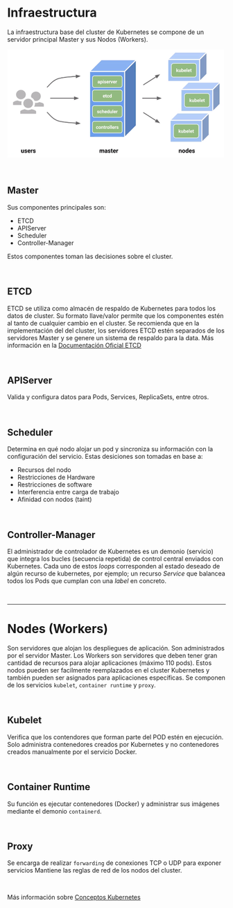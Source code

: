 # Infraestructura

La infraestructura base del cluster de Kubernetes se compone de un servidor principal Master y sus Nodos (Workers).

![master](images/master-nodes.png)

<br>

## Master

Sus componentes principales son:

- ETCD
- APIServer
- Scheduler
- Controller-Manager

Estos componentes toman las decisiones sobre el cluster.

<br>

## ETCD

ETCD se utiliza como almacén de respaldo de Kubernetes para todos los datos de cluster.
Su formato llave/valor permite que los componentes estén al tanto de cualquier cambio en el cluster.
Se recomienda que en la implementación del del cluster, los servidores ETCD estén separados de los servidores Master y se genere un sistema de respaldo para la data.
Más información en la [Documentación Oficial ETCD](https://etcd.io/docs/v3.4.0/)

<br>

## APIServer

Valida y configura datos para Pods, Services, ReplicaSets, entre otros.

<br>

## Scheduler

Determina en qué nodo alojar un pod y sincroniza su información con la configuración del servicio.
Estas desiciones son tomadas en base a:

- Recursos del nodo
- Restricciones de Hardware
- Restricciones de software
- Interferencia entre carga de trabajo
- Afinidad con nodos (taint)

<br>

## Controller-Manager

El administrador de controlador de Kubernetes es un demonio (servicio) que integra los bucles (secuencia repetida) de control central enviados con Kubernetes.
Cada uno de estos _loops_ corresponden al estado deseado de algún recurso de kubernetes, por ejemplo; un recurso _Service_ que balancea todos los Pods que cumplan con una _label_ en concreto.


<br>

---

# Nodes (Workers)

Son servidores que alojan los despliegues de aplicación. Son administrados por el servidor Master.
Los Workers son servidores que deben tener gran cantidad de recursos para alojar aplicaciones (máximo 110 pods). Estos nodos pueden ser facilmente reemplazados en el cluster Kubernetes y también pueden ser asignados para aplicaciones específicas.
Se componen de los servicios `kubelet`, `container runtime` y `proxy`.

<br>

## Kubelet

Verifica que los contendores que forman parte del POD estén en ejecución.
Solo administra contenedores creados por Kubernetes y no contenedores creados manualmente por el servicio Docker.

<br>

## Container Runtime

Su función es ejecutar contenedores (Docker) y administrar sus imágenes mediante el demonio `containerd`.

<br>

## Proxy

Se encarga de realizar `forwarding` de conexiones TCP o UDP para exponer servicios
Mantiene las reglas de red de los nodos del cluster.

<br>

Más información sobre [Conceptos Kubernetes](https://kubernetes.io/docs/concepts/)
